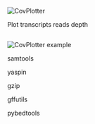 ![CovPlotter](http://163.172.45.124/uploads/logo.png?)


Plot transcripts reads depth


##

![CovPlotter example](http://163.172.45.124/uploads/CovPlotter_example.png)



samtools

yaspin

gzip

gffutils

pybedtools
